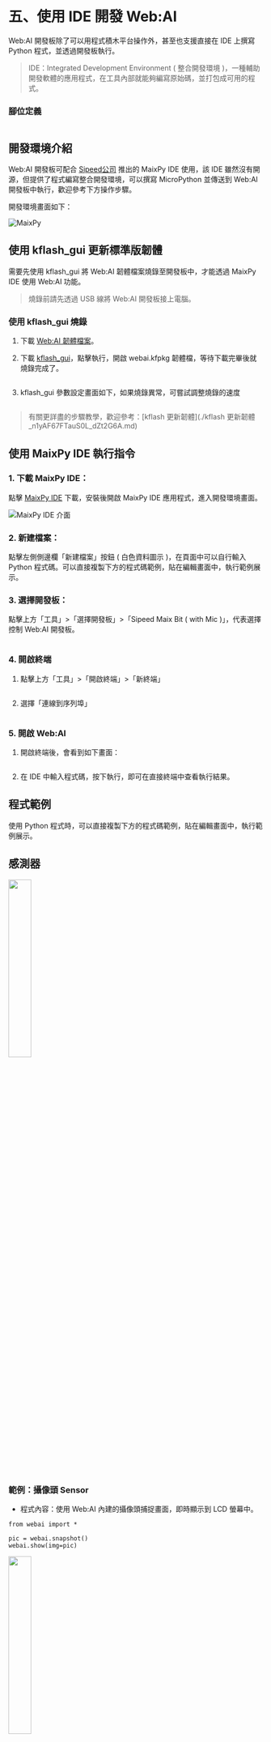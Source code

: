 

# 五、使用 IDE 開發 Web:AI

Web:AI 開發板除了可以用程式積木平台操作外，甚至也支援直接在 IDE 上撰寫 Python 程式，並透過開發板執行。

> IDE：Integrated Development Environment ( 整合開發環境 )，一種輔助開發軟體的應用程式，在工具內部就能夠編寫原始碼，並打包成可用的程式。



### 腳位定義
<img src="https://md.webduino.io/uploads/upload_d5da331e3584dcf99ae0d4d0b770acf1.png" alt="" width="">



## 開發環境介紹

Web:AI 開發板可配合 [Sipeed公司](https://maixpy.sipeed.com/) 推出的 MaixPy IDE 使用，該 IDE 雖然沒有開源，但提供了程式編寫整合開發環境，可以撰寫 MicroPython 並傳送到 Web:AI 開發板中執行，歡迎參考下方操作步驟。

開發環境畫面如下：

<img src="https://md.webduino.io/uploads/upload_81c4247711446de3b89009483a0f36e5.png" alt="MaixPy" width="">

## 使用 kflash_gui 更新標準版韌體

需要先使用 kflash_gui 將 Web:AI 韌體檔案燒錄至開發板中，才能透過 MaixPy IDE 使用 Web:AI 功能。

> 燒錄前請先透過 USB 線將 Web:AI 開發板接上電腦。

### 使用 kflash_gui 燒錄

1. 下載 [Web:AI 韌體檔案](https://webduino.s3.ap-northeast-2.amazonaws.com/webai/production-firmware/webduino/webai_latest.kfpkg)。

2. 下載 [kflash_gui](https://github.com/sipeed/kflash_gui/releases/tag/v1.6.7)，點擊執行，開啟 webai.kfpkg 韌體檔，等待下載完畢後就燒錄完成了。

   <img src="https://md.webduino.io/uploads/upload_ce3be2497b3bbb94d08f5d14df8ffc09.png" alt="" width="">

3. kflash_gui 參數設定畫面如下，如果燒錄異常，可嘗試調整燒錄的速度

   <img src="https://md.webduino.io/uploads/upload_7e9b1dddd437cb218a9afe4119ad4db1.png" alt="" width="">
 
> 有關更詳盡的步驟教學，歡迎參考：[kflash 更新韌體](./kflash 更新韌體_n1yAF67FTauS0L_dZt2G6A.md)

## 使用 MaixPy IDE 執行指令

### 1. 下載 MaixPy IDE：

點擊 [MaixPy IDE](https://drive.google.com/drive/u/0/folders/1AhEgANgd8PxQOlZgmxWc8JhbpstaIXDS) 下載，安裝後開啟 MaixPy IDE 應用程式，進入開發環境畫面。

<img src="https://md.webduino.io/uploads/upload_ef24ff8d1880128fa54c87a49cc5105f.png" alt="MaixPy IDE 介面" width="">

### 2. 新建檔案：

點擊左側側邊欄「新建檔案」按鈕 ( 白色資料圖示 )，在頁面中可以自行輸入 Python 程式碼。可以直接複製下方的程式碼範例，貼在編輯畫面中，執行範例展示。

### 3. 選擇開發板：

點擊上方「工具」>「選擇開發板」>「Sipeed Maix Bit ( with Mic )」，代表選擇控制 Web:AI 開發板。

<img src="https://md.webduino.io/uploads/upload_5cf48d37570d61c20fa0f3cc0f94debe.png" alt="" width="">

### 4. 開啟終端

1. 點擊上方「工具」>「開啟終端」>「新終端」

   <img src="https://md.webduino.io/uploads/upload_3abe5bed046bbf41d2914681d4fd0daf.png" alt="" width="">

2. 選擇「連線到序列埠」

   <img src="https://md.webduino.io/uploads/upload_6add55ea4c6d108b5fe3cad6542724db.png" alt="" width="">


### 5. 開啟 Web:AI

1. 開啟終端後，會看到如下畫面：

   <img src="https://md.webduino.io/uploads/upload_e59c37efecb5c1b2527510b9a2889417.png" alt="" width="">

2. 在 IDE 中輸入程式碼，按下執行，即可在直接終端中查看執行結果。

## 程式範例

使用 Python 程式時，可以直接複製下方的程式碼範例，貼在編輯畫面中，執行範例展示。

## 感測器

<img src="https://md.webduino.io/uploads/upload_22df52e5a1be1ec587fe04a042634959.png" alt="" width="30%">

### 範例：攝像頭 Sensor

- 程式內容：使用 Web:AI 內建的攝像頭捕捉畫面，即時顯示到 LCD 螢幕中。

~~~python=
from webai import *

pic = webai.snapshot()
webai.show(img=pic)
~~~

<img src="https://md.webduino.io/uploads/upload_f733579dd18caea93542ce6b2d672d00.png" alt="" width="30%">

## 螢幕 LCD 顯示

<img src="https://md.webduino.io/uploads/upload_9a95715444776fa01a7afcef8c36b4d5.png" alt="" width="30%">

### 範例：顯示文字

- 程式內容：輸入指定的文字、位置、樣式，並顯示在 LCD 螢幕上。

- ==lcd.draw_string( x 座標 , y 座標 , " 文字 " , 文字顏色 , 背景顏色 )==

~~~python=
from webai import *

webai.draw_string(30,10,"測試 OK",scale=2)
~~~

<img src="https://md.webduino.io/uploads/upload_a8feb305b558a728a5191fc20c98ab12.png" alt="" width="30%">


### 範例：畫線

- 程式內容：設定線段的 2 個端點位置、顏色、寬度，繪製在 LCD 螢幕上。也可同時繪製多條線段。

- ==img.draw_line( x 座標 , y 座標 , x 座標 , y 座標 , 顏色 , 線段寬度 )==

~~~python=
from webai import *

webai.img = image.Image()
webai.img.draw_line(10,150,310,150,color=lcd.RED,thickness=20)
webai.show(img=webai.img)
~~~

<img src="https://md.webduino.io/uploads/upload_bd152fa8f05d75d8a0404446c60be2af.png" alt="" width="30%">

## 按鈕

### 範例：按鈕控制

- 程式內容：按 L 按鈕顯示 A，按 R 按鈕顯示 B。

- ==webai.draw_string( x 座標 , y 座標 , " 英文數字 ", 文字縮放 )==

~~~python=
from webai import *
# state=1:click_down , state=2:click_up , state=3:long_press 
def click(name,state):
    webai.img.clear()
    if name == 'btnL' and state == 1:
        webai.draw_string(60, 100, "A", scale=4)    
    if name == 'btnR' and state == 1:
        webai.draw_string(220, 100, "B", scale=4)    

webai.img = image.Image()
webai.addBtnListener(click)
~~~

<img src="https://md.webduino.io/uploads/upload_1ebffb83a09532397e2dd8f9092721f2.png" alt="LR按鈕" width="">

### 範例：按鈕控制 - 監聽所有按鈕事件

按鍵事件總共有 7 種事件

L(左鍵):  name=='btnL' , state==1:按下 , state==2:放開 , state==3:長按超過2秒
R(右鍵):  name=='btnR' , state==1:按下 , state==2:放開 , state==3:長按超過2秒
L + R : state == 4 (左右按鍵一起按)
~~~python=
from webai import *
# state=1:click_down , state=2:click_up , state=3:long_press 
def click(name,state):
    webai.img.clear()
    # 按下左鍵
    if name == 'btnL' and state == 1:
        webai.draw_string(60, 100, "A", scale=4)
    # 放開左鍵
    if name == 'btnL' and state == 2:
        webai.draw_string(60, 100, " ", scale=4)
    # 長按左鍵超過2秒
    if name == 'btnL' and state == 3:
        webai.draw_string(50, 100, "A!", scale=4)

    # 按下右鍵
    if name == 'btnR' and state == 1:
        webai.draw_string(220, 100, "B ", scale=4)
    # 按下右鍵
    if name == 'btnR' and state == 2:
        webai.draw_string(220, 100, " ", scale=4)
    # 長按右鍵超過2秒
    if name == 'btnR' and state == 3:
        webai.draw_string(210, 100, "B!", scale=4)  
        
    # 左鍵+右鍵一起按
    if state == 4:
        webai.draw_string(50, 100, "A  +  B", scale=4)        
        
webai.img = image.Image()
webai.addBtnListener(click)
~~~


### 範例：按鈕拍照顯示照片

- 範例程式：
    1. 按下 L 按鈕進行拍照並寫檔
    2. 長按 R 按鈕將照片顯示在 LCD 螢幕上
    3. 再按一下 R 按鈕恢復拍攝模式

~~~python=
from webai import *

def click(name,state):
    global show
    if name == 'btnL' and state == 2:
        webai.img = webai.snapshot()
        webai.img.save('myImg.jpg')
        print("save OK")
    if name == 'btnR' and state == 1:        
        show = False
    if name == 'btnR' and state == 3:
        show = True
        webai.show(file = 'myImg.jpg')

show = False
webai.addBtnListener(click)
while True:
    if not show:
        webai.img = webai.snapshot()
        webai.show(img = webai.img)
~~~

<img src="https://md.webduino.io/uploads/upload_12a14b46fe9eede0762043451dc8dead.png" alt="" width="400">

## 腳位控制

### 範例：讀取類比腳位

<img src="https://md.webduino.io/uploads/upload_1bf8dec7eceade62de536f34c0b58f74.png" alt="" width="40%">

- 讀取 pin4 類比訊號，數值介於 0~1023 ，電壓是 0~1V。

- 程式內容：用手觸碰類比腳 ( pin4 )，就可以看到螢幕顯示數值上升到 1023。

<img src="https://md.webduino.io/uploads/upload_3bdfbbf6eeae5225db112f9998e95362.png" alt="" width="">

~~~python=
from webai import *
while True:
    val = webai.adc()
    img = image.Image()
    img.draw_string(120, 100, str(val), scale=4)
    lcd.display(img)
    time.sleep(0.1)
    lcd.clear()
~~~

## 外接喇叭、SD卡

### 使用喇叭播放音檔

<img src="https://md.webduino.io/uploads/upload_6e7808c81c364f6a2f5900f878fa8347.png" alt="" width="60%">

- 程式內容：播放 wav 檔。

~~~python=
from webai import *
webai.speaker.setVolume(100)
webai.speaker.play(filename='logo.wav',sample_rate=11025)
~~~

## Wi-Fi 設定

### 設定開發板連線 Wi-Fi

- 程式內容：透過 Wi-Fi 連上網路，如果試了三次都連不上，就顯示異常。
    - 第二行：設定 Wi-Fi 的 SSID 和 PWD
    - 第六行：儲存 Wi-Fi 設定
    - 第七行：開發板重開機

~~~python=
from webai import *
wifi = {
'ssid':'webduino.io',
'pwd':'webduino'
}
webai.cfg.put('wifi', wifi)
webai.reset()
~~~

## MQTT

> 建議使用 Webduino 提供的程式庫，比較方便使用。

### MQTT 訂閱資料

- 程式內容：訂閱頻道 " subTest "。
    - 第三行：在螢幕上顯示廣播訊息

可透過Web:Bit範例程式發佈訊息進行測試
https://webbit.webduino.io/blockly/?demo=default#7qZr95m27k8qO
~~~python=
from webai import *
def msg(topic, msg):
    webai.lcd.clear()
    webai.draw_string(130, 100, "%s"%msg, scale=2, x_spacing=10)
webai.mqtt.sub('subTest', msg)
~~~

### MQTT 發行資料

- 程式內容：向頻道 " subTest " 傳送 " Hello Web:AI "。
    - 第一行：完成 MQTT 連線
    - 第二行：傳送一筆資料

~~~python=
from webai import *
webai.mqtt.pub('subTest','Hello Web:AI')
~~~


## 下載檔案(模型檔案、SPIFFS..等) 燒錄到指定的 flash address

下面這範例程式是更新webAI檔案系統
~~~python=
url = 'http://share.webduino.io/storage/download/0605_143342.696_m_0x400000_maixpy_spiffs.img'
webai.cloud.download(url,address=0x400000,redirect=False,showProgress=True)
~~~
## 透過 UART 和 Arduino溝通

Arduino 可以透過 UART 和 Web:AI 連線傳送資料，下面程式範例是讓 ESP8266 傳送字元給 Web:AI 進行顯示

{%youtube c9VH46zGpps %}
~~~python=
from machine import UART
import sensor, image, time, lcd
from fpioa_manager import fm
from Maix import GPIO


fm.register(24, fm.fpioa.UART1_TX, force=True)
fm.register(25, fm.fpioa.UART1_RX, force=True)
uart = UART(UART.UART1, 57600, timeout=5000,read_buf_len=2048)
lcd.init()
img = image.Image()
img.draw_string(100,100,'Go',scale=3)
lcd.display(img)
while True:
    while uart.any():
        myLine = uart.readline()
        img.draw_string(100,100,myLine,scale=3)
        lcd.display(img)
        img.clear()
~~~

Arduino
~~~c=
void setup() {
  Serial.begin(57600);
  pinMode(15, OUTPUT);
}

void loop() {
  Serial.println('A');
  digitalWrite(15, HIGH);
  delay(500);
  Serial.println('B');
  digitalWrite(15, LOW);
  delay(500);
}
~~~
